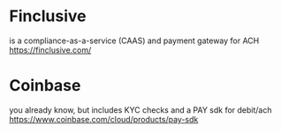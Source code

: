 # Finclusive
is a compliance-as-a-service (CAAS) and payment gateway for ACH
https://finclusive.com/

# Coinbase
you already know, but includes KYC checks and a PAY sdk for debit/ach
https://www.coinbase.com/cloud/products/pay-sdk